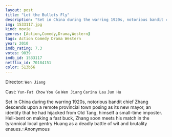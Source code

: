 ```yaml
---
layout: post
title: "Let the Bullets Fly"
description: "Set in China during the warring 1920s, notorious bandit chief Zhang descends upon a remote provincial town posing as its new mayor, an identity that he had hijacked from Old Tang, himself a small-time imposter. Hell-bent on making a fast buck, Zhang soon meets his match in the tyrannical local gentry Huang as a deadly battle of wit and brutality ensues..."
img: 1533117.jpg
kind: movie
genres: [Action,Comedy,Drama,Western]
tags: Action Comedy Drama Western 
year: 2010
imdb_rating: 7.3
votes: 9039
imdb_id: 1533117
netflix_id: 70184151
color: 513b56
---
```

Director: `Wen Jiang`  

Cast: `Yun-Fat Chow` `You Ge` `Wen Jiang` `Carina Lau` `Jun Hu` 

Set in China during the warring 1920s, notorious bandit chief Zhang descends upon a remote provincial town posing as its new mayor, an identity that he had hijacked from Old Tang, himself a small-time imposter. Hell-bent on making a fast buck, Zhang soon meets his match in the tyrannical local gentry Huang as a deadly battle of wit and brutality ensues.::Anonymous